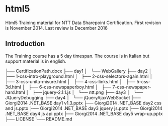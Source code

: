 html5
=====

Html5 Training material  for NTT Data Sharepoint Certification.
First revision is November 2014.
Last review is December 2016


## Introduction
The Training course has a 5 day timespan.
The course is in Italian but support material is in english.


├── CertificationPath.docx
├── day1
│   └── WebGallery
├── day2
│   ├── 1-css-intro-playground.html
│   ├── 2-css-selectors-again.html
│   ├── 3-css-unita-misure.html
│   ├── 4-css-links.html
│   ├── 5-css-3d.html
│   ├── 6-css-newspaperboy.html
│   ├── 7-css-newspaper-hard.html
│   ├── jquery-2.1.1.js
│   └── ntt.png
├── day3
│   └── JQueryDebugging
├── day4
│   └── jQueryAjaxWebSocket
├── Giorgi2014 .NET_BASE day1 v1.3.pptx
├── Giorgi2014 .NET_BASE day2 css and js.pptx
├── Giorgi2014 .NET_BASE day3 jquery js.pptx
├── Giorgi2014 .NET_BASE day4  js api.pptx
├── Giorgi2014 .NET_BASE day5  wrap-up.pptx
├── LICENSE
└── README.md


